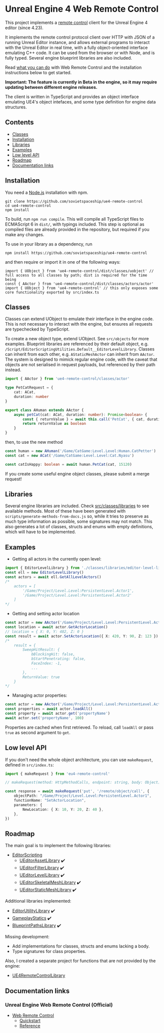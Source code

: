 # Unreal Engine 4 Web Remote Control

This project implements a [remote control](https://docs.unrealengine.com/en-US/Engine/Editor/ScriptingAndAutomation/WebControl/index.html)
client for the Unreal Engine 4 editor (since 4.23).

It implements the remote control protocol client over HTTP with JSON of a running Unreal Editor instance, and allows external programs to
interact with the Unreal Editor in real time, with a fully object-oriented interface emulating C++ code.
It can be used from the browser or with Node, and is fully typed. Several engine blueprint libraries are also included.

Read [what you can do](https://docs.unrealengine.com/en-US/Engine/Editor/ScriptingAndAutomation/WebControl/index.html)
with Web Remote Control and the installation instructions below to get started.

__Important: The feature is currently in Beta in the engine, so it may require updating between different engine releases.__

The client is written in TypeScript and provides an object interface emulating UE4's object intefaces, and some
type definition for engine data structures.

## Contents

* [Classes](#classes)
* [Installation](#installation)
* [Libraries](#libraries)
* [Examples](#examples)
* [Low level API](#low-level-api)
* [Roadmap](#roadmap)
* [Documentation links](#documentation-links)

## Installation

You need a [Node.js](https://nodejs.org) installation with npm.

```
git clone https://github.com/sovietspaceship/ue4-remote-control
cd ue4-remote-control
npm install
```

To build, run `npm run compile`. This will compile all TypeScript files to ECMAScript 6
in `dist/`, with typings included. This step is optional as compiled files are already provided
in the repository, but required if you make any changes.

To use in your library as a dependency, run

```
npm install https://github.com/sovietspaceship/ue4-remote-control
```

and then require or import it in one of the following ways:

```
import { UObject } from 'ue4-remote-control/dist/classes/uobject' // full access to all classes by path; dist is required for the time being
const { AActor } from 'ue4-remote-control/dist/classes/actors/actor'
import { UObject } from 'ue4-remote-control' // this only exposes some core functionality exported by src/index.ts
```

## Classes

Classes can extend UObject to emulate their interface in the engine code. This is not necessary
to interact with the engine, but ensures all requests are typechecked by TypeScript.

To create a new object type, extend UObject. See `src/objects` for more examples.
Blueprint libraries are referenced by their default object, e.g. `/Script/EditorScriptingUtilities.Default__EditorLevelLibrary`.
Classes can inherit from each other, e.g. `AStaticMeshActor` can inherit from `AActor`. The system
is designed to mimick regular engine code, with the caveat that objects are not serialised in request payloads,
but referenced by their path instead.

```typescript
import { AActor } from 'ue4-remote-control/classes/actor'

type PetCatRequest = {
    cat: ACat,
    duration: number
}

export class AHuman extends AActor {
    async petCat(cat: ACat, duration: number): Promise<boolean> {
        const { returnValue } = await this.call('PetCat', { cat, duration } as PetCatRequest)
        return returnValue as boolean
    }
}
```

then, to use the new method

```typescript
const human = new AHuman('/Game/CatGame:Level.Level:Human.CatPetter')
const cat = new ACat('/Game/CatGame:Level.Level:Cat.Nyasu')

const catIsHappy: boolean = await human.PetCat(cat, 15120)
```

If you create some useful engine object classes, please submit a merge request!

## Libraries

Several engine libraries are included. Check [src/classes/libraries](https://github.com/sovietspaceship/ue4-remote-control/tree/master/src/classes/libraries)
to see available methods. Most of these have been generated with `scripts/generate-methods-from-docs.js` so, while it tries to preserve
as much type information as possible, some signatures may not match. This also generates a lot of classes, structs and enums
with empty definitions, which will have to be implemented.

## Examples

* Getting all actors in the currently open level:
```typescript
import { EditorLevelLibrary } from './classes/libraries/editor-level-library'
const ell = new EditorLevelLibrary()
const actors = await ell.GetAllLevelActors()
/*
    actors = [
        '/Game/Project/Level.Level:PersistentLevel.Actor1',
        '/Game/Project/Level.Level:PersistentLevel.Actor2'
    ]
*/
```

* Getting and setting actor location
```typescript
const actor = new AActor('/Game/Project/Level.Level:PersistentLevel.Actor1')
const location = await actor.GetActorLocation()
// location = { X: 0, Y: 482, Z: 0 }
const result = await actor.SetActorLocation({ X: 420, Y: 90, Z: 123 })
/*
    result = {
        SweepHitResult: {
            bBlockingHit: false,
            bStartPenetrating: false,
            FaceIndex: -1,
            ...
        },
        ReturnValue: true
    }
*/
```

* Managing actor properties:
```typescript
const actor = new AActor('/Game/Project/Level.Level:PersistentLevel.Actor1')
const properties = await actor.loadAll()
const property = await actor.get('propertyName')
await actor.set('propertyName', 100)
```

Properties are cached when first retrieved. To reload, call `loadAll` or pass `true` as second argument to `get`.

## Low level API

If you don't need the whole object architecture, you can use `makeRequest`, defined in `src/index.ts`:

```typescript
import { makeRequest } from 'eu4-remote-control'

// makeRequest(method: HttpMethodCalls, endpoint: string, body: Object)

const response = await makeRequest('put', '/remote/object/call', {
    objectPath: "/Game/Project/Level.Level:PersistentLevel.Actor1",
    functionName: "SetActorLocation",
    parameters: {
        NewLocation: { X: 10, Y: 20, Z: 40 },
    },
})
```

## Roadmap

The main goal is to implement the following libraries:

* [EditorScripting](https://docs.unrealengine.com/en-US/API/Plugins/EditorScriptingUtilities/index.html)
    * [UEditorAssetLibrary](https://docs.unrealengine.com/en-US/API/Plugins/EditorScriptingUtilities/UEditorAssetLibrary/index.html) :heavy_check_mark:
    * [UEditorFilterLibrary](https://docs.unrealengine.com/en-US/API/Plugins/EditorScriptingUtilities/UEditorFilterLibrary/index.html) :heavy_check_mark:
    * [UEditorLevelLibrary](https://docs.unrealengine.com/en-US/API/Plugins/EditorScriptingUtilities/UEditorLevelLibrary/index.html) :heavy_check_mark:
    * [UEditorSkeletalMeshLibrary](https://docs.unrealengine.com/en-US/API/Plugins/EditorScriptingUtilities/UEditorSkeletalMeshLibrary/index.html) :heavy_check_mark:
    * [UEditorStaticMeshLibrary](https://docs.unrealengine.com/en-US/API/Plugins/EditorScriptingUtilities/UEditorStaticMeshLibrary/index.html) :heavy_check_mark:

Additional libraries implemented:

* [EditorUtilityLibrary](https://docs.unrealengine.com/en-US/API/Editor/Blutility/UEditorUtilityLibrary/index.html) :heavy_check_mark:
* [GameplayStatics](https://docs.unrealengine.com/en-US/API/Runtime/Engine/Kismet/UGameplayStatics/index.html) :heavy_check_mark:
* [BlueprintPathsLibrary](https://docs.unrealengine.com/en-US/API/Runtime/Engine/Kismet/UBlueprintPathsLibrary/index.html) :heavy_check_mark:

Missing development:

* Add implementations for classes, structs and enums lacking a body.
* Type signatures for class properties.

Also, I created a separate project for functions that are not provided by the engine:

* [UE4RemoteControlLibrary](https://github.com/sovietspaceship/UE4RemoteControlLibrary)

## Documentation links

### Unreal Engine Web Remote Control (Official)

* [Web Remote Control](https://docs.unrealengine.com/en-US/Engine/Editor/ScriptingAndAutomation/WebControl/index.html)
    * [Quickstart](https://docs.unrealengine.com/en-US/Engine/Editor/ScriptingAndAutomation/WebControl/QuickStart/index.html)
    * [Reference](https://docs.unrealengine.com/en-US/Engine/Editor/ScriptingAndAutomation/WebControl/Endpoints/index.html)
